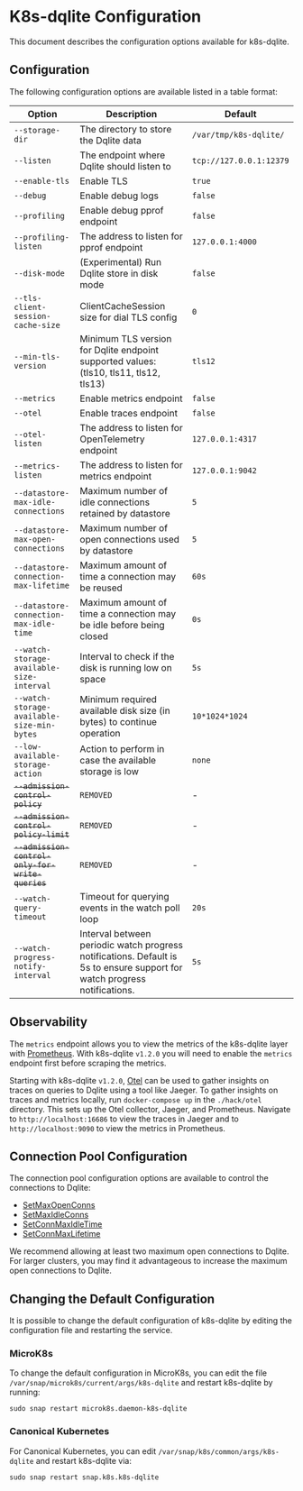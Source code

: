 # K8s-dqlite Configuration

This document describes the configuration options available for k8s-dqlite.

## Configuration

The following configuration options are available listed in a table format:

| Option | Description | Default |
|--------|-------------|---------|
| `--storage-dir` | The directory to store the Dqlite data | `/var/tmp/k8s-dqlite/` |
| `--listen` | The endpoint where Dqlite should listen to | `tcp://127.0.0.1:12379` |
| `--enable-tls` | Enable TLS | `true` |
| `--debug` | Enable debug logs | `false` |
| `--profiling` | Enable debug pprof endpoint | `false` |
| `--profiling-listen` | The address to listen for pprof endpoint | `127.0.0.1:4000` |
| `--disk-mode` | (Experimental) Run Dqlite store in disk mode | `false` |
| `--tls-client-session-cache-size` | ClientCacheSession size for dial TLS config | `0` |
| `--min-tls-version` | Minimum TLS version for Dqlite endpoint supported values: (tls10, tls11, tls12, tls13) | `tls12` |
| `--metrics` | Enable metrics endpoint | `false` |
| `--otel` | Enable traces endpoint | `false` |
| `--otel-listen` | The address to listen for OpenTelemetry endpoint | `127.0.0.1:4317` |
| `--metrics-listen` | The address to listen for metrics endpoint | `127.0.0.1:9042` |
| `--datastore-max-idle-connections` | Maximum number of idle connections retained by datastore | `5` |
| `--datastore-max-open-connections` | Maximum number of open connections used by datastore | `5` |
| `--datastore-connection-max-lifetime` | Maximum amount of time a connection may be reused | `60s` |
| `--datastore-connection-max-idle-time` | Maximum amount of time a connection may be idle before being closed | `0s` |
| `--watch-storage-available-size-interval` | Interval to check if the disk is running low on space | `5s` |
| `--watch-storage-available-size-min-bytes` | Minimum required available disk size (in bytes) to continue operation | `10*1024*1024`|
| `--low-available-storage-action` | Action to perform in case the available storage is low | `none` |
| ~~`--admission-control-policy`~~ | `REMOVED` | - |
| ~~`--admission-control-policy-limit`~~ | `REMOVED` | - |
| ~~`--admission-control-only-for-write-queries`~~ | `REMOVED` | - |
| `--watch-query-timeout` | Timeout for querying events in the watch poll loop | `20s` |
| `--watch-progress-notify-interval` | Interval between periodic watch progress notifications. Default is 5s to ensure support for watch progress notifications. | `5s` |

## Observability

The `metrics` endpoint allows you to view the metrics of the k8s-dqlite layer with [Prometheus](https://prometheus.io/).
With k8s-dqlite `v1.2.0` you will need to enable the `metrics` endpoint first before scraping the metrics.

Starting with k8s-dqlite `v1.2.0`, [Otel](https://opentelemetry.io/) can be used to gather insights on
traces on queries to Dqlite using a tool like Jaeger.
To gather insights on traces and metrics locally, run `docker-compose up` in the `./hack/otel` directory.
This sets up the Otel collector, Jaeger, and Prometheus. Navigate to `http://localhost:16686` to view the traces
in Jaeger and to `http://localhost:9090` to view the metrics in Prometheus.

## Connection Pool Configuration

The connection pool configuration options are available to control the connections to Dqlite:

- [SetMaxOpenConns](https://pkg.go.dev/database/sql#DB.SetMaxOpenConns)
- [SetMaxIdleConns](https://pkg.go.dev/database/sql#DB.SetMaxIdleConns)
- [SetConnMaxIdleTime](https://pkg.go.dev/database/sql#DB.SetConnMaxIdleTime)
- [SetConnMaxLifetime](https://pkg.go.dev/database/sql#DB.SetConnMaxLifetime)

We recommend allowing at least two maximum open connections to Dqlite. For larger clusters,
you may find it advantageous to increase the maximum open connections to Dqlite.

## Changing the Default Configuration

It is possible to change the default configuration of k8s-dqlite by editing the configuration file and restarting the service.

### MicroK8s

To change the default configuration in MicroK8s, you can edit the file
`/var/snap/microk8s/current/args/k8s-dqlite` and restart k8s-dqlite by running:

```
sudo snap restart microk8s.daemon-k8s-dqlite
```

### Canonical Kubernetes

For Canonical Kubernetes, you can edit `/var/snap/k8s/common/args/k8s-dqlite` and restart k8s-dqlite via:

```
sudo snap restart snap.k8s.k8s-dqlite
```
